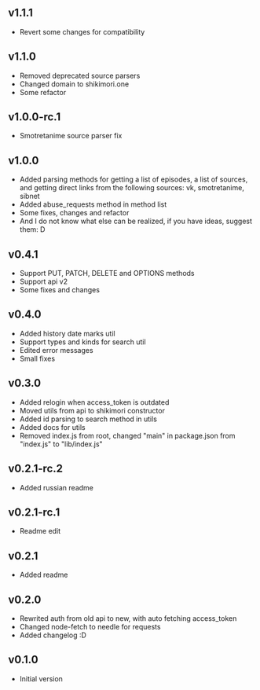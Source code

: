 ## v1.1.1
* Revert some changes for compatibility

## v1.1.0
* Removed deprecated source parsers
* Changed domain to shikimori.one
* Some refactor

## v1.0.0-rc.1
* Smotretanime source parser fix

## v1.0.0
* Added parsing methods for getting a list of episodes, a list of sources, and getting direct links from the following sources: vk, smotretanime, sibnet
* Added abuse_requests method in method list
* Some fixes, changes and refactor
* And I do not know what else can be realized, if you have ideas, suggest them: D

## v0.4.1
* Support PUT, PATCH, DELETE and OPTIONS methods
* Support api v2
* Some fixes and changes

## v0.4.0
* Added history date marks util
* Support types and kinds for search util
* Edited error messages
* Small fixes

## v0.3.0
* Added relogin when access_token is outdated
* Moved utils from api to shikimori constructor
* Added id parsing to search method in utils
* Added docs for utils
* Removed index.js from root, changed "main" in package.json from "index.js" to "lib/index.js"

## v0.2.1-rc.2
* Added russian readme

## v0.2.1-rc.1
* Readme edit

## v0.2.1
* Added readme

## v0.2.0
* Rewrited auth from old api to new, with auto fetching access_token
* Changed node-fetch to needle for requests
* Added changelog :D

## v0.1.0
* Initial version